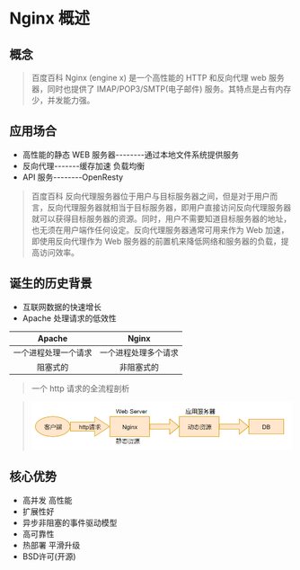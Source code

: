 # Nginx 概述

## 概念

> 百度百科 Nginx (engine x) 是一个高性能的 HTTP 和反向代理 web 服务器，同时也提供了 IMAP/POP3/SMTP(电子邮件) 服务。其特点是占有内存少，并发能力强。

## 应用场合

- 高性能的静态 WEB 服务器--------通过本地文件系统提供服务
- 反向代理-------缓存加速 负载均衡
- API 服务--------OpenResty

> 百度百科 反向代理服务器位于用户与目标服务器之间，但是对于用户而言，反向代理服务器就相当于目标服务器，即用户直接访问反向代理服务器就可以获得目标服务器的资源。同时，用户不需要知道目标服务器的地址，也无须在用户端作任何设定。反向代理服务器通常可用来作为 Web 加速，即使用反向代理作为 Web 服务器的前置机来降低网络和服务器的负载，提高访问效率。

## 诞生的历史背景

- 互联网数据的快速增长
- Apache 处理请求的低效性

|        Apache        |        Nginx         |
| :------------------: | :------------------: |
| 一个进程处理一个请求 | 一个进程处理多个请求 |
|       阻塞式的       |      非阻塞式的      |

> 一个 http 请求的全流程剖析

> ![http请求的全流程](./img/http请求全流程.png)

## 核心优势

- 高并发 高性能
- 扩展性好
- 异步非阻塞的事件驱动模型
- 高可靠性
- 热部署 平滑升级
- BSD许可(开源)
